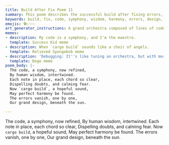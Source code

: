 ```yaml
---
title: Build After Fix Poem 11
summary: This poem describes the successful build after fixing errors, likening the code to a refined symphony where human wisdom brings harmony and dispels fear.
keywords: build, fix, code, symphony, wisdom, harmony, errors, design, cargo build, success
emojis: 🛠️✅🎶✨
art_generator_instructions: A grand orchestra composed of lines of code and mathematical symbols, playing a harmonious melody. A human conductor (representing human wisdom) is leading the orchestra, and as they conduct, "errors" (represented by discordant notes or broken instruments) vanish, replaced by perfect harmony. A bright sun shines overhead, symbolizing success and clarity. The overall feeling should be one of peaceful accomplishment and the beauty of well-crafted software.
memes:
- description: My code is a symphony, and I'm the maestro.
  template: Success Kid meme
- description: When `cargo build` sounds like a choir of angels.
  template: Relieved Spongebob meme
- description: 'Debugging: It''s like tuning an orchestra, but with more semicolons.'
  template: Doge meme
poem_body: |-
  The code, a symphony, now refined,
  By human wisdom, intertwined.
  Each note in place, each chord so clear,
  Dispelling doubts, and calming fear.
  Now `cargo build`, a hopeful sound,
  May perfect harmony be found.
  The errors vanish, one by one,
  Our grand design, beneath the sun.

---
```

The code, a symphony, now refined,
By human wisdom, intertwined.
Each note in place, each chord so clear,
Dispelling doubts, and calming fear.
Now `cargo build`, a hopeful sound,
May perfect harmony be found.
The errors vanish, one by one,
Our grand design, beneath the sun.